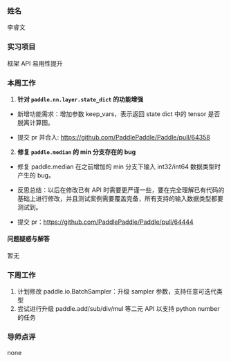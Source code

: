 ### 姓名

李睿文

### 实习项目

框架 API 易用性提升

### 本周工作

1. **针对 `paddle.nn.layer.state_dict` 的功能增强**

- 新增功能需求：增加参数 keep_vars，表示返回 state dict 中的 tensor 是否脱离计算图。

- 提交 pr 并合入: https://github.com/PaddlePaddle/Paddle/pull/64358

2. **修复 `paddle.median` 的 min 分支存在的 bug**

- 修复 paddle.median 在之前增加的 min 分支下输入 int32/int64 数据类型时产生的 bug。

- 反思总结：以后在修改已有 API 时需要更严谨一些，要在完全理解已有代码的基础上进行修改，并且测试案例需要覆盖完备，所有支持的输入数据类型都要测试到。

- 提交 pr：https://github.com/PaddlePaddle/Paddle/pull/64444


#### 问题疑惑与解答

暂无

### 下周工作

1. 计划修改 paddle.io.BatchSampler：升级 sampler 参数，支持任意可迭代类型
2. 尝试进行升级 paddle.add/sub/div/mul 等二元 API 以支持 python number 的任务

### 导师点评

none
